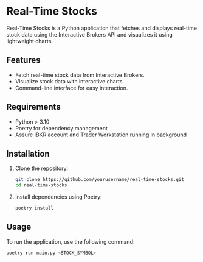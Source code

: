 # Real-Time Stocks

Real-Time Stocks is a Python application that fetches and displays real-time stock data using the Interactive Brokers API and visualizes it using lightweight charts.

## Features

- Fetch real-time stock data from Interactive Brokers.
- Visualize stock data with interactive charts.
- Command-line interface for easy interaction.

## Requirements

- Python > 3.10
- Poetry for dependency management
- Assure IBKR account and Trader Workstation running in background

## Installation

1. Clone the repository:

    ```sh
    git clone https://github.com/yourusername/real-time-stocks.git
    cd real-time-stocks
    ```

2. Install dependencies using Poetry:

    ```sh
    poetry install
    ```

## Usage

To run the application, use the following command:

```sh
poetry run main.py <STOCK_SYMBOL>
```
